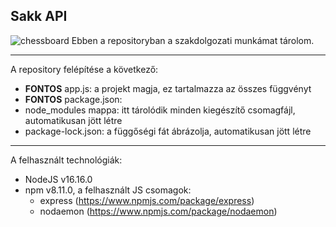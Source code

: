 
## Sakk API
![chessboard](https://media.wired.com/photos/5f592bfb643fbe1f6e6807ec/191:100/w_2400,h_1256,c_limit/business_chess_1200074974.jpg)
Ebben a repositoryban a szakdolgozati munkámat tárolom.
***
A repository felépítése a következő:
* **FONTOS** app.js: a projekt magja, ez tartalmazza az összes függvényt
* **FONTOS** package.json:
* node_modules mappa: itt tárolódik minden kiegészítő csomagfájl, automatikusan jött létre
* package-lock.json: a függőségi fát ábrázolja, automatikusan jött létre

***
A felhasznált technológiák:
* NodeJS v16.16.0
* npm v8.11.0, a felhasznált JS csomagok:
    * express (https://www.npmjs.com/package/express)
    * nodaemon (https://www.npmjs.com/package/nodaemon)